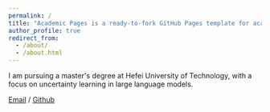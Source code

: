 ```yaml
---
permalink: /
title: "Academic Pages is a ready-to-fork GitHub Pages template for academic personal websites"
author_profile: true
redirect_from: 
  - /about/
  - /about.html
---
```


I am pursuing a master's degree at Hefei University of Technology, with a focus on uncertainty learning in large language models.


[Email](2694667732@qq.com) / [Github](https://github.com/2222sssss)
